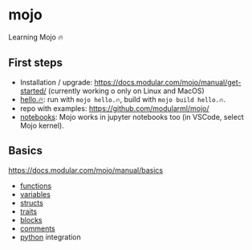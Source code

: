 # mojo

Learning Mojo 🔥

## First steps

- Installation / upgrade: https://docs.modular.com/mojo/manual/get-started/ (currently working o only on Linux and MacOS)
- [hello.🔥](basics/hello.🔥): run with `mojo hello.🔥`, build with `mojo build hello.🔥`.
- repo with examples: https://github.com/modularml/mojo/
- [notebooks](basics/notebooks.ipynb): Mojo works in jupyter notebooks too (in VSCode, select Mojo kernel).

## Basics

https://docs.modular.com/mojo/manual/basics

- [functions](basics/functions.ipynb)
- [variables](basics/variables.ipynb)
- [structs](basics/structs.ipynb)
- [traits](basics/traits.ipynb)
- [blocks](basics/blocks.ipynb)
- [comments](basics/comments.ipynb)
- [python](basics/python.ipynb) integration
